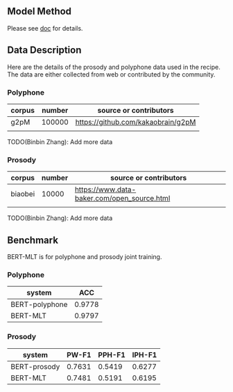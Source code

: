 ## Model Method

Please see [doc](../../wetts/frontend/README.md) for details.

## Data Description

Here are the details of the prosody and polyphone data used in the recipe.
The data are either collected from web or contributed by the community.


### Polyphone

| corpus | number | source or contributors             |
|--------|--------|------------------------------------|
| g2pM   | 100000 | https://github.com/kakaobrain/g2pM |
|        |        |                                    |

TODO(Binbin Zhang): Add more data


### Prosody

| corpus  | number | source or contributors                      |
|---------|--------|---------------------------------------------|
| biaobei | 10000  | https://www.data-baker.com/open_source.html |
|         |        |                                             |

TODO(Binbin Zhang): Add more data

## Benchmark

BERT-MLT is for polyphone and prosody joint training.

### Polyphone

| system         | ACC    |
|----------------|--------|
| BERT-polyphone | 0.9778 |
| BERT-MLT       | 0.9797 |


### Prosody

| system       | PW-F1  | PPH-F1 | IPH-F1 |
|--------------|--------|--------|--------|
| BERT-prosody | 0.7631 | 0.5419 | 0.6277 |
| BERT-MLT     | 0.7481 | 0.5191 | 0.6195 |
